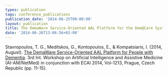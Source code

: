 ```yaml
---
types: publication
tags: conference_publications
publication_date: '2014-06-25T00:00:00'
layout: publication
title: The DemaWare Service-Oriented AAL Platform for the Dem@Care System
date: '2014-06-26T13:06:56+03:00'
---
```

<p>Stavropoulos, T. G., Meditskos, G., Kontopoulos, E., &amp; Kompatsiaris, I. (2014, August).&nbsp;<a href="http://ceur-ws.org/Vol-1213/paper3.pdf">The DemaWare Service-Oriented AAL Platform for People with Dementia</a>.&nbsp;3rd Int. Workshop on Artificial Intelligence and Assistive Medicine (AI-AM/NetMed) in conjunction with ECAI 2014, Vol-1213, Prague, Czech Republic (pp. 11-15).</p>
